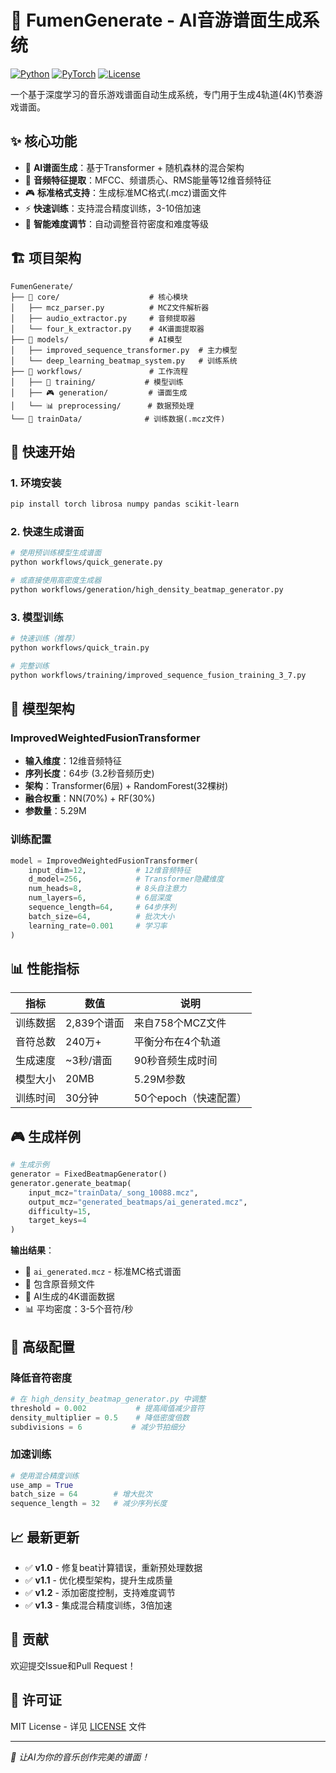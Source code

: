 # 🎵 FumenGenerate - AI音游谱面生成系统

[![Python](https://img.shields.io/badge/Python-3.10+-blue.svg)](https://python.org)
[![PyTorch](https://img.shields.io/badge/PyTorch-2.0+-red.svg)](https://pytorch.org)
[![License](https://img.shields.io/badge/License-MIT-green.svg)](LICENSE)

一个基于深度学习的音乐游戏谱面自动生成系统，专门用于生成4轨道(4K)节奏游戏谱面。

## ✨ 核心功能

- 🤖 **AI谱面生成**：基于Transformer + 随机森林的混合架构
- 🎵 **音频特征提取**：MFCC、频谱质心、RMS能量等12维音频特征
- 🎮 **标准格式支持**：生成标准MC格式(.mcz)谱面文件
- ⚡ **快速训练**：支持混合精度训练，3-10倍加速
- 🎯 **智能难度调节**：自动调整音符密度和难度等级

## 🏗️ 项目架构

```
FumenGenerate/
├── 📂 core/                    # 核心模块
│   ├── mcz_parser.py          # MCZ文件解析器
│   ├── audio_extractor.py     # 音频提取器
│   └── four_k_extractor.py    # 4K谱面提取器
├── 📂 models/                  # AI模型
│   ├── improved_sequence_transformer.py  # 主力模型
│   └── deep_learning_beatmap_system.py   # 训练系统
├── 📂 workflows/               # 工作流程
│   ├── 🔧 training/           # 模型训练
│   ├── 🎮 generation/         # 谱面生成
│   └── 📊 preprocessing/      # 数据预处理
└── 📂 trainData/              # 训练数据(.mcz文件)
```

## 🚀 快速开始

### 1. 环境安装
```bash
pip install torch librosa numpy pandas scikit-learn
```

### 2. 快速生成谱面
```bash
# 使用预训练模型生成谱面
python workflows/quick_generate.py

# 或直接使用高密度生成器
python workflows/generation/high_density_beatmap_generator.py
```

### 3. 模型训练
```bash
# 快速训练（推荐）
python workflows/quick_train.py

# 完整训练
python workflows/training/improved_sequence_fusion_training_3_7.py
```

## 🎯 模型架构

### ImprovedWeightedFusionTransformer
- **输入维度**：12维音频特征
- **序列长度**：64步 (3.2秒音频历史)
- **架构**：Transformer(6层) + RandomForest(32棵树)
- **融合权重**：NN(70%) + RF(30%)
- **参数量**：5.29M

### 训练配置
```python
model = ImprovedWeightedFusionTransformer(
    input_dim=12,           # 12维音频特征
    d_model=256,            # Transformer隐藏维度
    num_heads=8,            # 8头自注意力
    num_layers=6,           # 6层深度
    sequence_length=64,     # 64步序列
    batch_size=64,          # 批次大小
    learning_rate=0.001     # 学习率
)
```

## 📊 性能指标

| 指标 | 数值 | 说明 |
|------|------|------|
| 训练数据 | 2,839个谱面 | 来自758个MCZ文件 |
| 音符总数 | 240万+ | 平衡分布在4个轨道 |
| 生成速度 | ~3秒/谱面 | 90秒音频生成时间 |
| 模型大小 | 20MB | 5.29M参数 |
| 训练时间 | 30分钟 | 50个epoch（快速配置） |

## 🎮 生成样例

```python
# 生成示例
generator = FixedBeatmapGenerator()
generator.generate_beatmap(
    input_mcz="trainData/_song_10088.mcz",
    output_mcz="generated_beatmaps/ai_generated.mcz",
    difficulty=15,
    target_keys=4
)
```

**输出结果**：
- 📁 `ai_generated.mcz` - 标准MC格式谱面
- 🎵 包含原音频文件
- 🎯 AI生成的4K谱面数据
- 📊 平均密度：3-5个音符/秒

## 🔧 高级配置

### 降低音符密度
```python
# 在 high_density_beatmap_generator.py 中调整
threshold = 0.002           # 提高阈值减少音符
density_multiplier = 0.5    # 降低密度倍数
subdivisions = 6           # 减少节拍细分
```

### 加速训练
```python
# 使用混合精度训练
use_amp = True
batch_size = 64        # 增大批次
sequence_length = 32   # 减少序列长度
```

## 📈 最新更新

- ✅ **v1.0** - 修复beat计算错误，重新预处理数据
- ✅ **v1.1** - 优化模型架构，提升生成质量
- ✅ **v1.2** - 添加密度控制，支持难度调节
- ✅ **v1.3** - 集成混合精度训练，3倍加速

## 🤝 贡献

欢迎提交Issue和Pull Request！

## 📄 许可证

MIT License - 详见 [LICENSE](LICENSE) 文件

---

*🎵 让AI为你的音乐创作完美的谱面！*
